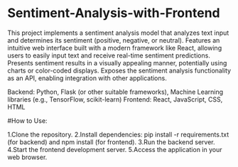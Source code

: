 # Sentiment-Analysis-with-Frontend
This project implements a sentiment analysis model that analyzes text input and determines its sentiment (positive, negative, or neutral).
Features an intuitive web interface built with a modern framework like React, allowing users to easily input text and receive real-time sentiment predictions.
Presents sentiment results in a visually appealing manner, potentially using charts or color-coded displays.
Exposes the sentiment analysis functionality as an API, enabling integration with other applications.

Backend: Python, Flask (or other suitable frameworks), Machine Learning libraries (e.g., TensorFlow, scikit-learn)
Frontend: React, JavaScript, CSS, HTML

#How to Use:

1.Clone the repository.
2.Install dependencies: pip install -r requirements.txt (for backend) and npm install (for frontend).
3.Run the backend server.
4.Start the frontend development server.
5.Access the application in your web browser.
